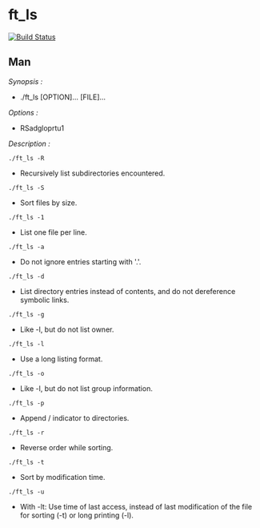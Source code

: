 ft_ls
=======

[![Build Status](https://travis-ci.org/Vallium/ft_ls.svg)](https://travis-ci.org/Vallium/ft_ls)

Man
--------
*Synopsis :*
* ./ft_ls [OPTION]... [FILE]...

*Options :*
* RSadgloprtu1

*Description :*

`./ft_ls -R`
* Recursively list subdirectories encountered.

`./ft_ls -S`
* Sort files by size.

`./ft_ls -1`
* List one file per line.

`./ft_ls -a`
* Do not ignore entries starting with '.'.

`./ft_ls -d`
* List directory entries instead of contents, and do not  dereference symbolic links.

`./ft_ls -g`
* Like -l, but do not list owner.

`./ft_ls -l`
* Use a long listing format.

`./ft_ls -o`
* Like -l, but do not list group information.

`./ft_ls -p`
* Append / indicator to directories.

`./ft_ls -r`
* Reverse order while sorting.

`./ft_ls -t`
* Sort by modification time.

`./ft_ls -u`
* With -lt: Use time of last access, instead of last modification of the file for sorting (-t) or long printing (-l).
